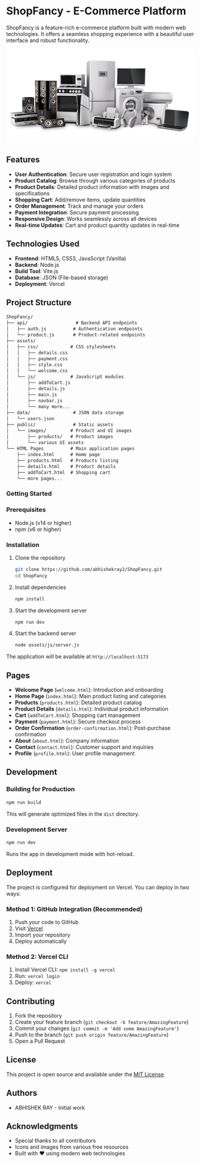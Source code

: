 # ShopFancy - E-Commerce Platform

ShopFancy is a feature-rich e-commerce platform built with modern web technologies. It offers a seamless shopping experience with a beautiful user interface and robust functionality.

![Hero Image](public/images/heroSection.svg)

## Features

- **User Authentication**: Secure user registration and login system
- **Product Catalog**: Browse through various categories of products
- **Product Details**: Detailed product information with images and specifications
- **Shopping Cart**: Add/remove items, update quantities
- **Order Management**: Track and manage your orders
- **Payment Integration**: Secure payment processing
- **Responsive Design**: Works seamlessly across all devices
- **Real-time Updates**: Cart and product quantity updates in real-time

## Technologies Used

- **Frontend**: HTML5, CSS3, JavaScript (Vanilla)
- **Backend**: Node.js
- **Build Tool**: Vite.js
- **Database**: JSON (File-based storage)
- **Deployment**: Vercel

## Project Structure

```
ShopFancy/
├── api/                  # Backend API endpoints
│   ├── auth.js          # Authentication endpoints
│   └── product.js       # Product-related endpoints
├── assets/
│   ├── css/            # CSS stylesheets
│   │   ├── details.css
│   │   ├── payment.css
│   │   ├── style.css
│   │   └── welcome.css
│   └── js/             # JavaScript modules
│       ├── addToCart.js
│       ├── details.js
│       ├── main.js
│       ├── navbar.js
│       └── many more...
├── data/                # JSON data storage
│   └── users.json
├── public/              # Static assets
│   └── images/         # Product and UI images
│       ├── products/   # Product images
│       └── various UI assets
└── HTML Pages          # Main application pages
    ├── index.html      # Home page
    ├── products.html   # Products listing
    ├── details.html    # Product details
    ├── addToCart.html  # Shopping cart
    └── more pages...
```

### Getting Started

### Prerequisites

- Node.js (v14 or higher)
- npm (v6 or higher)

### Installation

1. Clone the repository
   ```bash
   git clone https://github.com/abhishekray2/ShopFancy.git
   cd ShopFancy
   ```

2. Install dependencies
   ```bash
   npm install
   ```

3. Start the development server
   ```bash
   npm run dev
   ```

4. Start the backend server
   ```bash
   node assets/js/server.js
   ```

The application will be available at `http://localhost:5173`

## Pages

- **Welcome Page** (`welcome.html`): Introduction and onboarding
- **Home Page** (`index.html`): Main product listing and categories
- **Products** (`products.html`): Detailed product catalog
- **Product Details** (`details.html`): Individual product information
- **Cart** (`addToCart.html`): Shopping cart management
- **Payment** (`payment.html`): Secure checkout process
- **Order Confirmation** (`order-confirmation.html`): Post-purchase confirmation
- **About** (`about.html`): Company information
- **Contact** (`contact.html`): Customer support and inquiries
- **Profile** (`profile.html`): User profile management

## Development

### Building for Production

```bash
npm run build
```

This will generate optimized files in the `dist` directory.

### Development Server

```bash
npm run dev
```

Runs the app in development mode with hot-reload.

## Deployment

The project is configured for deployment on Vercel. You can deploy in two ways:

### Method 1: GitHub Integration (Recommended)
1. Push your code to GitHub
2. Visit [Vercel](https://vercel.com)
3. Import your repository
4. Deploy automatically

### Method 2: Vercel CLI
1. Install Vercel CLI: `npm install -g vercel`
2. Run: `vercel login`
3. Deploy: `vercel`

## Contributing

1. Fork the repository
2. Create your feature branch (`git checkout -b feature/AmazingFeature`)
3. Commit your changes (`git commit -m 'Add some AmazingFeature'`)
4. Push to the branch (`git push origin feature/AmazingFeature`)
5. Open a Pull Request

## License

This project is open source and available under the [MIT License](LICENSE).

## Authors

- ABHISHEK RAY - Initial work

## Acknowledgments

- Special thanks to all contributors
- Icons and images from various free resources
- Built with ❤️ using modern web technologies 
